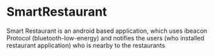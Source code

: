 # SmartRestaurant
Smart Restaurant is an android based application, which uses ibeacon Protocol (bluetooth-low-energy) and notifies the users (who installed restaurant application) who is nearby to the restaurants
